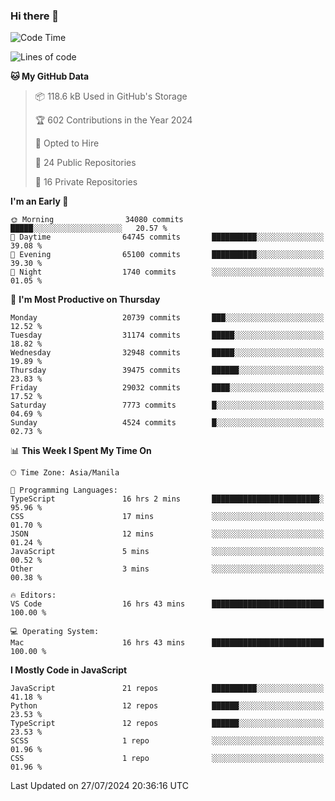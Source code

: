 ### Hi there 👋

<!--START_SECTION:waka-->
![Code Time](http://img.shields.io/badge/Code%20Time-896%20hrs%2039%20mins-blue)

![Lines of code](https://img.shields.io/badge/From%20Hello%20World%20I%27ve%20Written-65.5%20million%20lines%20of%20code-blue)

**🐱 My GitHub Data** 

> 📦 118.6 kB Used in GitHub's Storage 
 > 
> 🏆 602 Contributions in the Year 2024
 > 
> 💼 Opted to Hire
 > 
> 📜 24 Public Repositories 
 > 
> 🔑 16 Private Repositories 
 > 
**I'm an Early 🐤** 

```text
🌞 Morning                34080 commits       █████░░░░░░░░░░░░░░░░░░░░   20.57 % 
🌆 Daytime                64745 commits       ██████████░░░░░░░░░░░░░░░   39.08 % 
🌃 Evening                65100 commits       ██████████░░░░░░░░░░░░░░░   39.30 % 
🌙 Night                  1740 commits        ░░░░░░░░░░░░░░░░░░░░░░░░░   01.05 % 
```
📅 **I'm Most Productive on Thursday** 

```text
Monday                   20739 commits       ███░░░░░░░░░░░░░░░░░░░░░░   12.52 % 
Tuesday                  31174 commits       █████░░░░░░░░░░░░░░░░░░░░   18.82 % 
Wednesday                32948 commits       █████░░░░░░░░░░░░░░░░░░░░   19.89 % 
Thursday                 39475 commits       ██████░░░░░░░░░░░░░░░░░░░   23.83 % 
Friday                   29032 commits       ████░░░░░░░░░░░░░░░░░░░░░   17.52 % 
Saturday                 7773 commits        █░░░░░░░░░░░░░░░░░░░░░░░░   04.69 % 
Sunday                   4524 commits        █░░░░░░░░░░░░░░░░░░░░░░░░   02.73 % 
```


📊 **This Week I Spent My Time On** 

```text
🕑︎ Time Zone: Asia/Manila

💬 Programming Languages: 
TypeScript               16 hrs 2 mins       ████████████████████████░   95.96 % 
CSS                      17 mins             ░░░░░░░░░░░░░░░░░░░░░░░░░   01.70 % 
JSON                     12 mins             ░░░░░░░░░░░░░░░░░░░░░░░░░   01.24 % 
JavaScript               5 mins              ░░░░░░░░░░░░░░░░░░░░░░░░░   00.52 % 
Other                    3 mins              ░░░░░░░░░░░░░░░░░░░░░░░░░   00.38 % 

🔥 Editors: 
VS Code                  16 hrs 43 mins      █████████████████████████   100.00 % 

💻 Operating System: 
Mac                      16 hrs 43 mins      █████████████████████████   100.00 % 
```

**I Mostly Code in JavaScript** 

```text
JavaScript               21 repos            ██████████░░░░░░░░░░░░░░░   41.18 % 
Python                   12 repos            ██████░░░░░░░░░░░░░░░░░░░   23.53 % 
TypeScript               12 repos            ██████░░░░░░░░░░░░░░░░░░░   23.53 % 
SCSS                     1 repo              ░░░░░░░░░░░░░░░░░░░░░░░░░   01.96 % 
CSS                      1 repo              ░░░░░░░░░░░░░░░░░░░░░░░░░   01.96 % 
```




 Last Updated on 27/07/2024 20:36:16 UTC
<!--END_SECTION:waka-->
